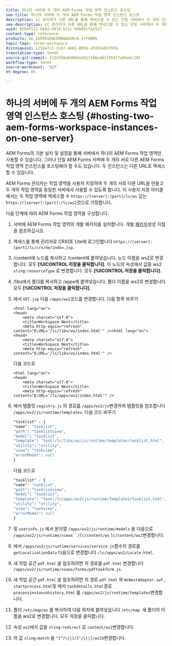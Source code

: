```yaml
---
title: 하나의 서버에 두 개의 AEM Forms 작업 영역 인스턴스 호스팅
seo-title: 하나의 서버에 두 개의 AEM Forms 작업 영역 인스턴스 호스팅
description: LC 관리자가 다른 URL을 통해 액세스할 수 있는 단일 서버에서 두 개의 인스턴스를 호스팅하도록 HTML WS를 사용자 지정하는 방법
seo-description: LC 관리자가 다른 URL을 통해 액세스할 수 있는 단일 서버에서 두 개의 인스턴스를 호스팅하도록 HTML WS를 사용자 지정하는 방법
uuid: 0584f512-6b92-4418-b71c-93605cfa1927
content-type: reference
products: SG_EXPERIENCEMANAGER/6.4/FORMS
topic-tags: forms-workspace
discoiquuid: 1254a7c2-2c67-4661-803e-afd53e817916
translation-type: tm+mt
source-git-commit: f13d358a6508da5813186ed61f959f7a84e6c19f
workflow-type: tm+mt
source-wordcount: '327'
ht-degree: 0%

---
```



# 하나의 서버에 두 개의 AEM Forms 작업 영역 인스턴스 호스팅 {#hosting-two-aem-forms-workspace-instances-on-one-server}

AEM Forms의 기본 설치 및 설정을 통해 서버에서 하나의 AEM Forms 작업 영역만 사용할 수 있습니다. 그러나 단일 AEM Forms 서버에 두 개의 서로 다른 AEM Forms 작업 영역 인스턴스를 호스팅해야 할 수도 있습니다. 두 인스턴스는 다른 URL로 액세스할 수 있습니다.

AEM Forms 관리자는 작업 영역을 사용자 지정하여 두 개의 서로 다른 URL을 만들고 두 개의 작업 영역을 동일한 서버에서 사용할 수 있도록 합니다. 이 사용자 지정 아티클에서는 두 작업 영역에 액세스할 수 `https://[server]:[port]/lc/ws` 있는 `https://[server]:[port]:/lc/ws2`것으로 가정합니다.

다음 단계에 따라 AEM Forms 작업 영역을 구성합니다.

1. 서버에 AEM Forms 작업 영역의 개발 패키지를 설치합니다. 개발 [패키지](/help/forms/using/introduction-customizing-html-workspace.md#p-crx-package-p)생성 지침을 참조하십시오.
1. 액세스를 통해 관리자로 CRXDE Lite에 로그인합니다 `https://[server]:[port]/lc/crx/de/index.jsp`.
1. /content에 노드를 복사하고 /content에 붙여넣습니다. 노드 이름을 ws2로 변경합니다. 모두 **[!UICONTROL 저장을 클릭합니다]**. 이 노드의 속성에서 값을 ws2 `sling:resourceType` 로 변경합니다. 모두 **[!UICONTROL 저장을 클릭합니다]**.

1. /libs에서 폴더를 복사하고 /apps에 붙여넣습니다. 폴더 이름을 ws2로 변경합니다. 모두 **[!UICONTROL 저장을 클릭합니다]**.
1. 에서 `GET.jsp` 다음 `/apps/ws2`코드를 변경합니다. 다음 항목 바꾸기

   ```
   <html lang="en">
   <head>
       <meta charset="utf-8">
       <title>Workspace Next</title>
       <meta http-equiv="refresh" content="0;URL='/lc/libs/ws/index.html'" /><html lang="en">
   <head>
       <meta charset="utf-8">
       <title>Workspace Next</title>
       <meta http-equiv="refresh" content="0;URL='/lc/libs/ws/index.html'" />
   ```

   다음 코드로

   ```
   <html lang="en">
   <head>
       <meta charset="utf-8">
       <title>Workspace Next</title>
       <meta http-equiv="refresh" content="0;URL='/lc/apps/ws2/index.html'" />
   ```

1. 에서 템플릿 `registry.js` 의 경로를 `/apps/ws2/js`변경하여 템플릿을 참조합니다 `/apps/ws2/js/runtime/templates`. 다음 코드 바꾸기

   ```css
   "tasklist" : {
   "name": "tasklist",
   "path": "tasklistview",
   "model": "tasklist",
   "template": "text!/lc/libs/ws/js/runtime/templates/tasklist.html",
   "utility": "utility",
   "view": "taskview",
   "errorModel": null
   }
   ```

   다음 코드로

   ```css
   "tasklist" : {
   "name": "tasklist",
   "path": "tasklistview",
   "model": "tasklist",
   "template": "text!/lc/apps/ws2/js/runtime/templates/tasklist.html",
   "utility": "utility",
   "view": "taskview",
   "errorModel": null
   }
   ```

1. 및 `userinfo.js` 에서 문자열 `/apps/ws2/js/runtime/models` 을 다음으로 `/apps/ws2/js/runtime/views``/lc/content/ws` `lc/content/ws2`변경합니다.

1. 에서 `/apps/ws2/js/runtime/services/service.js`함수의 경로를 `getLocalizationData` 다음으로 변경합니다 `/lc/apps/ws2/Locale.html`.

1. 새 작업 공간 `pdf.html` 을 참조하려면 의 경로를 `pdf.html` 변경합니다 `/apps/ws2/js/runtime/views/forms/pdftaskform.js`.

1. 새 작업 공간 `pdf.html` 을 참조하려면 의 경로 `pdf.html` 와 `WsNextAdapter.swf` , `startprocess.html`및 에서 `taskdetails.html`경로 `processinstancehistory.html` 를 `/apps/ws2/js/runtime/templates`변경합니다.

1. 폴더 `/etc/map/ws` 를 복사하여 다음 위치에 붙여넣습니다 `/etc/map`. 새 폴더의 이름을 ws2로 변경합니다. 모두 저장을 클릭합니다.

1. 속성 `ws2`에서 값을 `sling:redirect` 로 `content/ws2`변경합니다.

1. 의 값 `sling:match` 을 `^[^/\||]/[^/\||]/ws2$`변경합니다.
